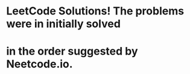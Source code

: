 # LeetCode Solutions! The problems were in initially solved
# in the order suggested by Neetcode.io.

